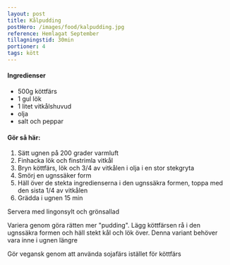 ```yaml
---
layout: post
title: Kålpudding
postHero: /images/food/kalpudding.jpg
reference: Hemlagat September
tillagningstid: 30min
portioner: 4
tags: kött
---
```

<h4>Ingredienser</h4>
<ul>
    <li>500g köttfärs</li>
    <li>1 gul lök</li>
    <li>1 litet vitkålshuvud</li>
    <li>olja</li>
    <li>salt och peppar</li>
</ul>
<h4>Gör så här:</h4>
<ol>
    <li>Sätt ugnen på 200 grader varmluft</li>
    <li>Finhacka lök och finstrimla vitkål</li>
    <li>Bryn köttfärs, lök och 3/4 av vitkålen i olja i en stor stekgryta</li>
    <li>Smörj en ugnssäker form</li>
    <li>Häll över de stekta ingredienserna i den ugnssäkra formen, toppa med den sista 1/4 av vitkålen</li>
    <li>Grädda i ugnen 15 min</li>
</ol>

<p>Servera med lingonsylt och grönsallad</p>
<p>Variera genom göra rätten mer "pudding". Lägg köttfärsen rå i den ugnssäkra formen och häll stekt kål och lök över. Denna variant behöver vara inne i ugnen längre</p>
<p>Gör vegansk genom att använda sojafärs istället för köttfärs</p>




